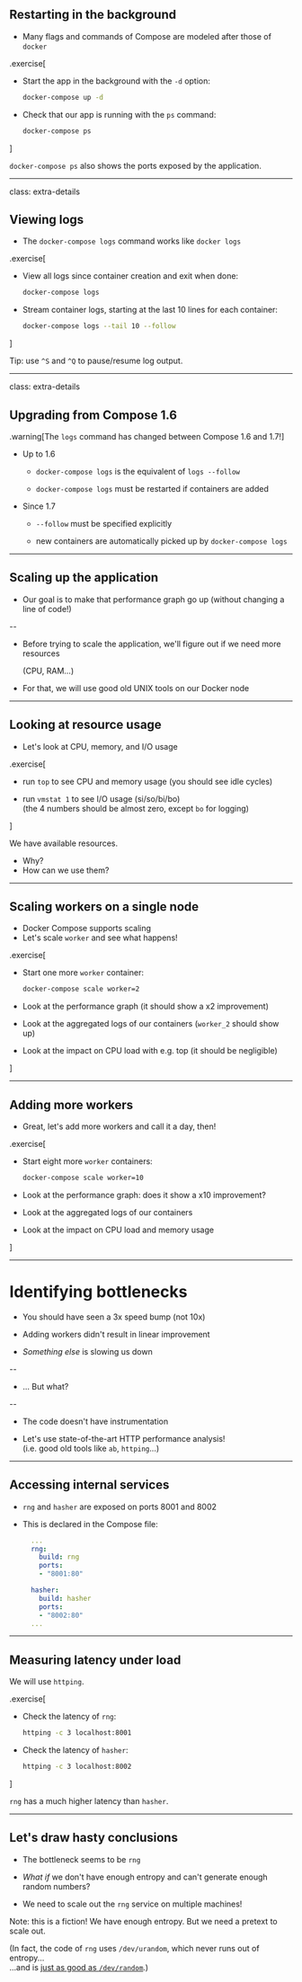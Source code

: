 ## Restarting in the background

- Many flags and commands of Compose are modeled after those of `docker`

.exercise[

- Start the app in the background with the `-d` option:
  ```bash
  docker-compose up -d
  ```

- Check that our app is running with the `ps` command:
  ```bash
  docker-compose ps
  ```

]

`docker-compose ps` also shows the ports exposed by the application.

---

class: extra-details

## Viewing logs

- The `docker-compose logs` command works like `docker logs`

.exercise[

- View all logs since container creation and exit when done:
  ```bash
  docker-compose logs
  ```

- Stream container logs, starting at the last 10 lines for each container:
  ```bash
  docker-compose logs --tail 10 --follow
  ```

<!--
```wait units of work done```
```keys ^C```
-->

]

Tip: use `^S` and `^Q` to pause/resume log output.

---

class: extra-details

## Upgrading from Compose 1.6

.warning[The `logs` command has changed between Compose 1.6 and 1.7!]

- Up to 1.6

  - `docker-compose logs` is the equivalent of `logs --follow`

  - `docker-compose logs` must be restarted if containers are added

- Since 1.7

  - `--follow` must be specified explicitly

  - new containers are automatically picked up by `docker-compose logs`

---

## Scaling up the application

- Our goal is to make that performance graph go up (without changing a line of code!)

--

- Before trying to scale the application, we'll figure out if we need more resources

  (CPU, RAM...)

- For that, we will use good old UNIX tools on our Docker node

---

## Looking at resource usage

- Let's look at CPU, memory, and I/O usage

.exercise[

- run `top` to see CPU and memory usage (you should see idle cycles)

<!--
```bash top```

```wait Tasks```
```keys ^C```
-->

- run `vmstat 1` to see I/O usage (si/so/bi/bo)
  <br/>(the 4 numbers should be almost zero, except `bo` for logging)

<!--
```bash vmstat 1```

```wait memory```
```keys ^C```
-->

]

We have available resources.

- Why?
- How can we use them?

---

## Scaling workers on a single node

- Docker Compose supports scaling
- Let's scale `worker` and see what happens!

.exercise[

- Start one more `worker` container:
  ```bash
  docker-compose scale worker=2
  ```

- Look at the performance graph (it should show a x2 improvement)

- Look at the aggregated logs of our containers (`worker_2` should show up)

- Look at the impact on CPU load with e.g. top (it should be negligible)

]

---

## Adding more workers

- Great, let's add more workers and call it a day, then!

.exercise[

- Start eight more `worker` containers:
  ```bash
  docker-compose scale worker=10
  ```

- Look at the performance graph: does it show a x10 improvement?

- Look at the aggregated logs of our containers

- Look at the impact on CPU load and memory usage

]

---

# Identifying bottlenecks

- You should have seen a 3x speed bump (not 10x)

- Adding workers didn't result in linear improvement

- *Something else* is slowing us down

--

- ... But what?

--

- The code doesn't have instrumentation

- Let's use state-of-the-art HTTP performance analysis!
  <br/>(i.e. good old tools like `ab`, `httping`...)

---

## Accessing internal services

- `rng` and `hasher` are exposed on ports 8001 and 8002

- This is declared in the Compose file:

  ```yaml
    ...
    rng:
      build: rng
      ports:
      - "8001:80"

    hasher:
      build: hasher
      ports:
      - "8002:80"
    ...
  ```

---

## Measuring latency under load

We will use `httping`.

.exercise[

- Check the latency of `rng`:
  ```bash
  httping -c 3 localhost:8001
  ```

- Check the latency of `hasher`:
  ```bash
  httping -c 3 localhost:8002
  ```

]

`rng` has a much higher latency than `hasher`.

---

## Let's draw hasty conclusions

- The bottleneck seems to be `rng`

- *What if* we don't have enough entropy and can't generate enough random numbers?

- We need to scale out the `rng` service on multiple machines!

Note: this is a fiction! We have enough entropy. But we need a pretext to scale out.

(In fact, the code of `rng` uses `/dev/urandom`, which never runs out of entropy...
<br/>
...and is [just as good as `/dev/random`](http://www.slideshare.net/PacSecJP/filippo-plain-simple-reality-of-entropy).)
